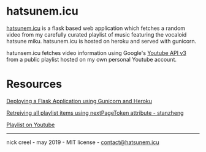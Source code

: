 hatsunem.icu
=============

[hatsunem.icu](hatsunem.icu) is a flask based web application which fetches a random video from my carefully curated playlist of music featuring the vocaloid hatsune miku. hatsunem.icu is hosted on heroku and served with gunicorn. 

hatunsem.icu fetches video information using Google's [Youtube API v3](https://developers.google.com/youtube/terms/api-services-terms-of-service) from a public playlist hosted on my own personal Youtube account. 

Resources
============

[Deploying a Flask Application using Gunicorn and Heroku](https://coderwall.com/p/pstm1w/deploying-a-flask-app-at-heroku)

[Retreiving all playlist items using nextPageToken attribute - stanzheng](https://stackoverflow.com/a/31795605)

[Playlist on Youtube](https://www.youtube.com/playlist?list=PL4b75VzKmiVO3Kt-0pbZ_kvpxKRKdmNZD)

--------------------------------------
nick creel - may 2019 - MIT license - contact@hatsunem.icu
